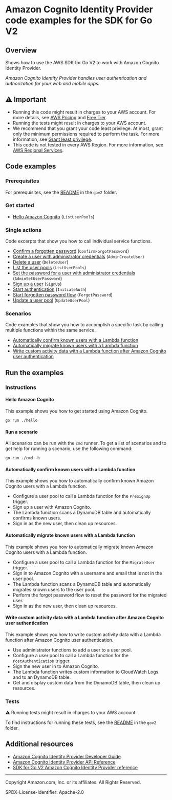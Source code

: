 # Amazon Cognito Identity Provider code examples for the SDK for Go V2

## Overview

Shows how to use the AWS SDK for Go V2 to work with Amazon Cognito Identity Provider.

<!--custom.overview.start-->
<!--custom.overview.end-->

_Amazon Cognito Identity Provider handles user authentication and authorization for your web and mobile apps._

## ⚠ Important

* Running this code might result in charges to your AWS account. For more details, see [AWS Pricing](https://aws.amazon.com/pricing/) and [Free Tier](https://aws.amazon.com/free/).
* Running the tests might result in charges to your AWS account.
* We recommend that you grant your code least privilege. At most, grant only the minimum permissions required to perform the task. For more information, see [Grant least privilege](https://docs.aws.amazon.com/IAM/latest/UserGuide/best-practices.html#grant-least-privilege).
* This code is not tested in every AWS Region. For more information, see [AWS Regional Services](https://aws.amazon.com/about-aws/global-infrastructure/regional-product-services).

<!--custom.important.start-->
<!--custom.important.end-->

## Code examples

### Prerequisites

For prerequisites, see the [README](../README.md#Prerequisites) in the `gov2` folder.


<!--custom.prerequisites.start-->
<!--custom.prerequisites.end-->

### Get started

- [Hello Amazon Cognito](hello/hello.go#L4) (`ListUserPools`)


### Single actions

Code excerpts that show you how to call individual service functions.

- [Confirm a forgotten password](../workflows/user_pools_and_lambda_triggers/actions/cognito_actions.go#L145) (`ConfirmForgotPassword`)
- [Create a user with administrator credentials](../workflows/user_pools_and_lambda_triggers/actions/cognito_actions.go#L183) (`AdminCreateUser`)
- [Delete a user](../workflows/user_pools_and_lambda_triggers/actions/cognito_actions.go#L168) (`DeleteUser`)
- [List the user pools](hello/hello.go#L4) (`ListUserPools`)
- [Set the password for a user with administrator credentials](../workflows/user_pools_and_lambda_triggers/actions/cognito_actions.go#L208) (`AdminSetUserPassword`)
- [Sign up a user](../workflows/user_pools_and_lambda_triggers/actions/cognito_actions.go#L75) (`SignUp`)
- [Start authentication](../workflows/user_pools_and_lambda_triggers/actions/cognito_actions.go#L103) (`InitiateAuth`)
- [Start forgotten password flow](../workflows/user_pools_and_lambda_triggers/actions/cognito_actions.go#L128) (`ForgotPassword`)
- [Update a user pool](../workflows/user_pools_and_lambda_triggers/actions/cognito_actions.go#L26) (`UpdateUserPool`)

### Scenarios

Code examples that show you how to accomplish a specific task by calling multiple
functions within the same service.

- [Automatically confirm known users with a Lambda function](../workflows/user_pools_and_lambda_triggers/workflows/scenario_auto_confirm_trusted_accounts.go)
- [Automatically migrate known users with a Lambda function](../workflows/user_pools_and_lambda_triggers/workflows/scenario_migrate_user.go)
- [Write custom activity data with a Lambda function after Amazon Cognito user authentication](../workflows/user_pools_and_lambda_triggers/workflows/scenario_activity_log.go)


<!--custom.examples.start-->
<!--custom.examples.end-->

## Run the examples

### Instructions


<!--custom.instructions.start-->
<!--custom.instructions.end-->

#### Hello Amazon Cognito

This example shows you how to get started using Amazon Cognito.

```
go run ./hello
```

#### Run a scenario

All scenarios can be run with the `cmd` runner. To get a list of scenarios
and to get help for running a scenario, use the following command:

```
go run ./cmd -h
```

#### Automatically confirm known users with a Lambda function

This example shows you how to automatically confirm known Amazon Cognito users with a Lambda function.

- Configure a user pool to call a Lambda function for the <code>PreSignUp</code> trigger.
- Sign up a user with Amazon Cognito.
- The Lambda function scans a DynamoDB table and automatically confirms known users.
- Sign in as the new user, then clean up resources.

<!--custom.scenario_prereqs.cross_CognitoAutoConfirmUser.start-->
<!--custom.scenario_prereqs.cross_CognitoAutoConfirmUser.end-->


<!--custom.scenarios.cross_CognitoAutoConfirmUser.start-->
<!--custom.scenarios.cross_CognitoAutoConfirmUser.end-->

#### Automatically migrate known users with a Lambda function

This example shows you how to automatically migrate known Amazon Cognito users with a Lambda function.

- Configure a user pool to call a Lambda function for the <code>MigrateUser</code> trigger.
- Sign in to Amazon Cognito with a username and email that is not in the user pool.
- The Lambda function scans a DynamoDB table and automatically migrates known users to the user pool.
- Perform the forgot password flow to reset the password for the migrated user.
- Sign in as the new user, then clean up resources.

<!--custom.scenario_prereqs.cross_CognitoAutoMigrateUser.start-->
<!--custom.scenario_prereqs.cross_CognitoAutoMigrateUser.end-->


<!--custom.scenarios.cross_CognitoAutoMigrateUser.start-->
<!--custom.scenarios.cross_CognitoAutoMigrateUser.end-->

#### Write custom activity data with a Lambda function after Amazon Cognito user authentication

This example shows you how to write custom activity data with a Lambda function after Amazon Cognito user authentication.

- Use administrator functions to add a user to a user pool.
- Configure a user pool to call a Lambda function for the <code>PostAuthentication</code> trigger.
- Sign the new user in to Amazon Cognito.
- The Lambda function writes custom information to CloudWatch Logs and to an DynamoDB table.
- Get and display custom data from the DynamoDB table, then clean up resources.

<!--custom.scenario_prereqs.cross_CognitoCustomActivityLog.start-->
<!--custom.scenario_prereqs.cross_CognitoCustomActivityLog.end-->


<!--custom.scenarios.cross_CognitoCustomActivityLog.start-->
<!--custom.scenarios.cross_CognitoCustomActivityLog.end-->

### Tests

⚠ Running tests might result in charges to your AWS account.


To find instructions for running these tests, see the [README](../README.md#Tests)
in the `gov2` folder.



<!--custom.tests.start-->
<!--custom.tests.end-->

## Additional resources

- [Amazon Cognito Identity Provider Developer Guide](https://docs.aws.amazon.com/cognito/latest/developerguide/cognito-user-identity-pools.html)
- [Amazon Cognito Identity Provider API Reference](https://docs.aws.amazon.com/cognito-user-identity-pools/latest/APIReference/Welcome.html)
- [SDK for Go V2 Amazon Cognito Identity Provider reference](https://pkg.go.dev/github.com/aws/aws-sdk-go-v2/service/cognito-identity-provider)

<!--custom.resources.start-->
<!--custom.resources.end-->

---

Copyright Amazon.com, Inc. or its affiliates. All Rights Reserved.

SPDX-License-Identifier: Apache-2.0